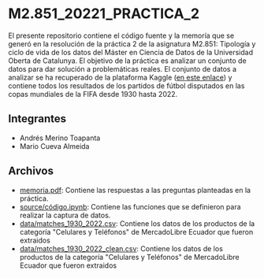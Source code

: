 # M2.851_20221_PRACTICA_2

El presente repositorio contiene el código fuente y la memoría que se generó en la resolución de la práctica 2 de la asignatura M2.851: Tipología y ciclo de vida de los datos del Máster en Ciencia de Datos de la Universidad Oberta de Catalunya. El objetivo de la práctica es analizar un conjunto de datos para dar solución a problemáticas reales. El conjunto de datos a analizar se ha recuperado de la plataforma Kaggle ([en este enlace](https://www.kaggle.com/datasets/piterfm/fifa-football-world-cup?resource=download)) y contiene todos los resultados de los partidos de fútbol disputados en las copas mundiales de la FIFA desde 1930 hasta 2022. 

## Integrantes

- Andrés Merino Toapanta
- Mario Cueva Almeida

## Archivos

- [memoria.pdf](https://github.com/andres-merino/M2.851_20221_PRACTICA_1/blob/main/memoria.pdf): Contiene las respuestas a las preguntas planteadas en la práctica.
- [source/código.ipynb](https://github.com/andres-merino/M2.851_20221_PRACTICA_1/blob/main/source/funciones.py): Contiene las funciones que se definieron para realizar la captura de datos.
- [data/matches_1930_2022.csv](https://github.com/andres-merino/M2.851_20221_PRACTICA_1/blob/main/dataset/telefonos_xiaomi_ec.csv): Contiene los datos de los productos de la categoría "Celulares y Teléfonos" de MercadoLibre Ecuador que fueron extraidos
- [data/matches_1930_2022_clean.csv](https://github.com/andres-merino/M2.851_20221_PRACTICA_1/blob/main/dataset/telefonos_xiaomi_ec.csv): Contiene los datos de los productos de la categoría "Celulares y Teléfonos" de MercadoLibre Ecuador que fueron extraidos
